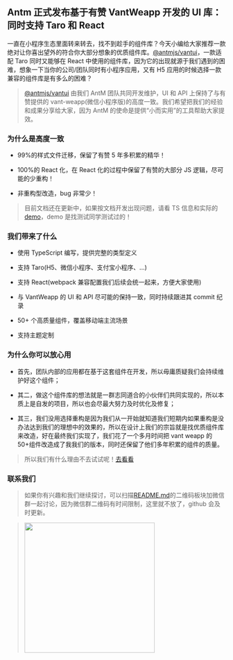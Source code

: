 ## Antm 正式发布基于有赞 VantWeapp 开发的 UI 库：同时支持 Taro 和 React

一直在小程序生态里面转来转去，找不到趁手的组件库？今天小编给大家推荐一款绝对让你喜出望外的符合你大部分想象的优质组件库。[@antmjs/vantui](https://github.com/AntmJS/vantui)，一款适配 Taro 同时又能够在 React 中使用的组件库，因为它的出现就源于我们遇到的困难，想象一下当你的公司/团队同时有小程序应用，又有 H5 应用的时候选择一款兼容的组件库是有多么的困难？

> [@antmjs/vantui](https://github.com/AntmJS/vantui) 由我们 AntM 团队共同开发维护，UI 和 API 上保持了与有赞提供的 vant-weapp(微信小程序版)的高度一致。我们希望把我们的经验和成果分享给大家，因为 AntM 的使命是提供“小而实用”的工具帮助大家提效。

### 为什么是高度一致

- 99%的样式文件迁移，保留了有赞 5 年多积累的精华！

- 100%的 React 化，在 React 化的过程中保留了有赞的大部分 JS 逻辑，尽可能的少重构！

- 非重构型改造，bug 非常少！

> 目前文档还在更新中，如果按文档开发出现问题，请看 TS 信息和实际的[demo](https://github.com/AntmJS/vantui/tree/main/packages/vantui-demo)，demo 是找测试同学测试过的！

### 我们带来了什么

- 使用 TypeScript 编写，提供完整的类型定义

- 支持 Taro(H5、微信小程序、支付宝小程序、...)

- 支持 React(webpack 兼容配置我们后续会统一起来，方便大家使用)

- 与 VantWeapp 的 UI 和 API 尽可能的保持一致，同时持续跟进其 commit 纪录

- 50+ 个高质量组件，覆盖移动端主流场景

- 支持主题定制

### 为什么你可以放心用

- 首先，团队内部的应用都在基于这套组件在开发，所以毋庸质疑我们会持续维护好这个组件；

- 其二，做这个组件库的想法就是一群志同道合的小伙伴们共同实现的，所以本质上是自发的项目，所以也会尽最大努力及时优化及修复；

- 其三，我们没用选择重构是因为我们从一开始就知道我们短期内如果重构是没办法达到我们的理想中的效果的，所以在设计上我们的宗旨就是找优质组件库来改造，好在最终我们实现了，我们花了一个多月时间把 vant weapp 的 50+组件改造成了我我们的版本，同时还保留了他们多年积累的组件的质量。

> 所以我们有什么理由不去试试呢！[去看看](https://github.com/AntmJS/vantui)

### 联系我们

> 如果你有兴趣和我们继续探讨，可以扫描[README.md](https://github.com/AntmJS/vantui)的二维码板块加微信群一起讨论，因为微信群二维码有时间限制，这里就不放了，github 会及时更新。

> <img style="width:300px" src="https://antm-js.gitee.io/resource/dingding_v1.png" />
